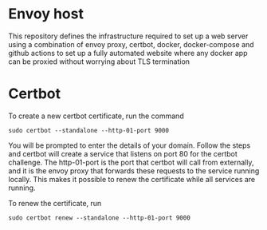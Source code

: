 # Envoy host

This repository defines the infrastructure required to set up a web server
using a combination of envoy proxy, certbot, docker, docker-compose and
github actions to set up a fully automated website where any docker app
can be proxied without worrying about TLS termination

# Certbot

To create a new certbot certificate, run the command

```
sudo certbot --standalone --http-01-port 9000
```

You will be prompted to enter the details of your domain. Follow the steps
and certbot will create a service that listens on port 80 for the certbot
challenge. The http-01-port is the port that certbot will call from externally,
and it is the envoy proxy that forwards these requests to the service running
locally. This makes it possible to renew the certificate while all services
are running.

To renew the certificate, run

```
sudo certbot renew --standalone --http-01-port 9000
```

